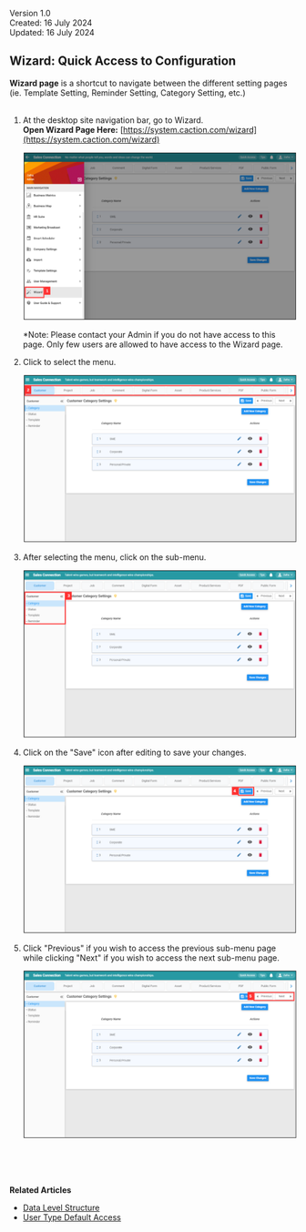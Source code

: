 Version 1.0<br>
Created: 16 July 2024<br>
Updated: 16 July 2024<br>
## Wizard: Quick Access to Configuration

**Wizard page** is a shortcut to navigate between the different setting pages (ie. Template Setting, Reminder Setting, Category Setting, etc.)<br><br>

1. At the desktop site navigation bar, go to Wizard.<br>
   **Open Wizard Page Here:** [https://system.caction.com/wizard](https://system.caction.com/wizard)<br>

   <p align="center">
      <img src="img2/Wizard_Page_Step_1.png" alt="Wizard Page Step 1">
   </p>

   *Note: Please contact your Admin if you do not have access to this page. Only few users are allowed to have access to the Wizard page.<br>
        
2. Click to select the menu.

   <p align="center">
      <img src="img2/Wizard_Page_Step_2.png" alt="Wizard Page Step 2">
   </p>
  
3. After selecting the menu, click on the sub-menu.

   <p align="center">
      <img src="img2/Wizard_Page_Step_3.png" alt="Wizard Page Step 3">
   </p>
  
4. Click on the "Save" icon after editing to save your changes.

   <p align="center">
      <img src="img2/Wizard_Page_Step_4.png" alt="Wizard Page Step 4">
   </p>
  
5. Click "Previous" if you wish to access the previous sub-menu page while clicking "Next" if you wish to access the next sub-menu page.

   <p align="center">
      <img src="img2/Wizard_Page_Step_5.png" alt="Wizard Page Step 5">
   </p>
   <br><br><br>

**Related Articles**
- [Data Level Structure](Data_Level_Structure.md)
- [User Type Default Access](User_Types_Default_Access.md)

<!-- [Link Text](https://support.caction.com/Wizard_Page.html) -->
